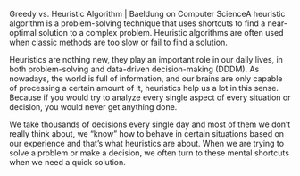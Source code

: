Greedy vs. Heuristic Algorithm | Baeldung on Computer ScienceA heuristic algorithm is a problem-solving technique that uses shortcuts to find a near-optimal solution to a complex problem. Heuristic algorithms are often used when classic methods are too slow or fail to find a solution.

Heuristics are nothing new, they play an important role in our daily lives, in both problem-solving and data-driven decision-making (DDDM). As nowadays, the world is full of information, and our brains are only capable of processing a certain amount of it, heuristics help us a lot in this sense. Because if you would try to analyze every single aspect of every situation or decision, you would never get anything done.

We take thousands of decisions every single day and most of them we don’t really think about, we “know” how to behave in certain situations based on our experience and that’s what heuristics are about. When we are trying to solve a problem or make a decision, we often turn to these mental shortcuts when we need a quick solution.